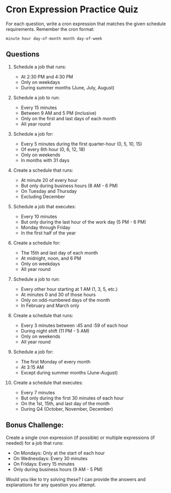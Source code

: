 # Cron Expression Practice Quiz

For each question, write a cron expression that matches the given schedule requirements. Remember the cron format: 
```
minute hour day-of-month month day-of-week
```

## Questions

1. Schedule a job that runs:
   - At 2:30 PM and 4:30 PM
   - Only on weekdays
   - During summer months (June, July, August)

2. Schedule a job to run:
   - Every 15 minutes
   - Between 9 AM and 5 PM (inclusive)
   - Only on the first and last days of each month
   - All year round

3. Schedule a job for:
   - Every 5 minutes during the first quarter-hour (0, 5, 10, 15)
   - Of every 6th hour (0, 6, 12, 18)
   - Only on weekends
   - In months with 31 days

4. Create a schedule that runs:
   - At minute 20 of every hour
   - But only during business hours (8 AM - 6 PM)
   - On Tuesday and Thursday
   - Excluding December

5. Schedule a job that executes:
   - Every 10 minutes
   - But only during the last hour of the work day (5 PM - 6 PM)
   - Monday through Friday
   - In the first half of the year

6. Create a schedule for:
   - The 15th and last day of each month
   - At midnight, noon, and 6 PM
   - Only on weekdays
   - All year round

7. Schedule a job to run:
   - Every other hour starting at 1 AM (1, 3, 5, etc.)
   - At minutes 0 and 30 of those hours
   - Only on odd-numbered days of the month
   - In February and March only

8. Create a schedule that runs:
   - Every 3 minutes between :45 and :59 of each hour
   - During night shift (11 PM - 5 AM)
   - Only on weekends
   - All year round

9. Schedule a job for:
   - The first Monday of every month
   - At 3:15 AM
   - Except during summer months (June-August)

10. Create a schedule that executes:
    - Every 7 minutes
    - But only during the first 30 minutes of each hour
    - On the 1st, 15th, and last day of the month
    - During Q4 (October, November, December)

## Bonus Challenge:
Create a single cron expression (if possible) or multiple expressions (if needed) for a job that runs:
- On Mondays: Only at the start of each hour
- On Wednesdays: Every 30 minutes
- On Fridays: Every 15 minutes
- Only during business hours (9 AM - 5 PM)

Would you like to try solving these? I can provide the answers and explanations for any question you attempt.
